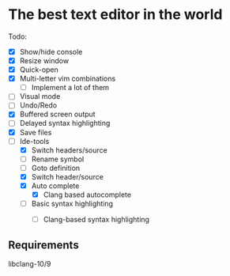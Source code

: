 The best text editor in the world
======================================

Todo:
- [x] Show/hide console
- [x] Resize window
- [x] Quick-open
- [x] Multi-letter vim combinations
  - [ ] Implement a lot of them
- [ ] Visual mode
- [ ] Undo/Redo
- [x] Buffered screen output
- [ ] Delayed syntax highlighting
- [x] Save files
- [ ] Ide-tools
  - [x] Switch headers/source
  - [ ] Rename symbol
  - [ ] Goto definition
  - [x] Switch header/source
  - [x] Auto complete
    - [x] Clang based autocomplete
  - [ ] Basic syntax highlighting
    - [ ] Clang-based syntax highlighting


Requirements
-------------------------------
  
libclang-10/9

